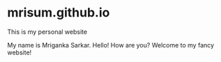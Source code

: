 # mrisum.github.io
This is my personal website

My name is Mriganka Sarkar. Hello! How are you? Welcome to my fancy website!
